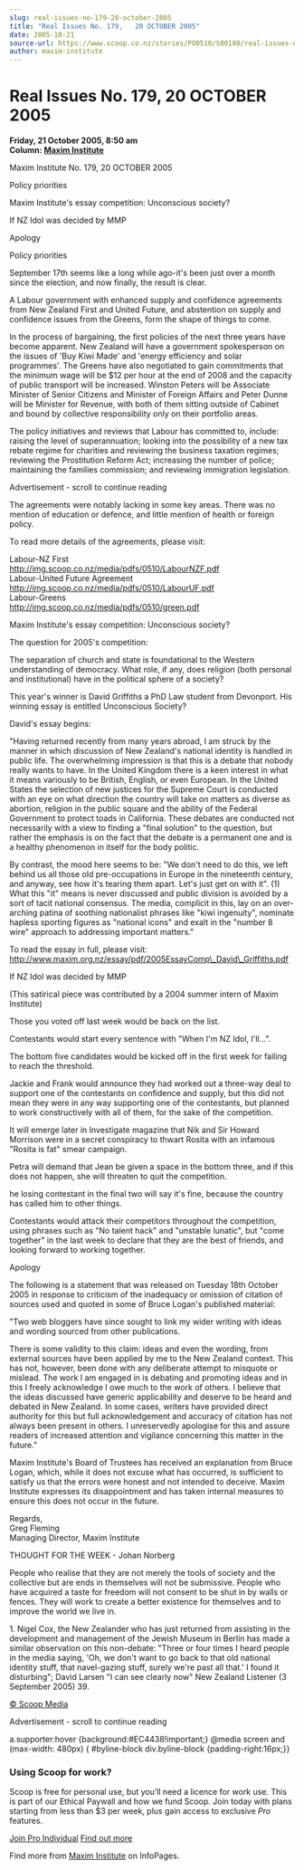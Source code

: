 ```yaml
---
slug: real-issues-no-179-20-october-2005
title: "Real Issues No. 179,   20 OCTOBER 2005"
date: 2005-10-21
source-url: https://www.scoop.co.nz/stories/PO0510/S00180/real-issues-no-179-20-october-2005.htm
author: maxim-institute
---
```

Real Issues No. 179, 20 OCTOBER 2005
====================================

**Friday, 21 October 2005, 8:50 am**  
**Column: [Maxim Institute](https://info.scoop.co.nz/Maxim_Institute)**

Maxim Institute No. 179, 20 OCTOBER 2005

Policy priorities

Maxim Institute's essay competition: Unconscious society?

If NZ Idol was decided by MMP

Apology

  

Policy priorities

September 17th seems like a long while ago-it's been just over a month since the election, and now finally, the result is clear.

A Labour government with enhanced supply and confidence agreements from New Zealand First and United Future, and abstention on supply and confidence issues from the Greens, form the shape of things to come.

In the process of bargaining, the first policies of the next three years have become apparent. New Zealand will have a government spokesperson on the issues of 'Buy Kiwi Made' and 'energy efficiency and solar programmes'. The Greens have also negotiated to gain commitments that the minimum wage will be $12 per hour at the end of 2008 and the capacity of public transport will be increased. Winston Peters will be Associate Minister of Senior Citizens and Minister of Foreign Affairs and Peter Dunne will be Minister for Revenue, with both of them sitting outside of Cabinet and bound by collective responsibility only on their portfolio areas.

The policy initiatives and reviews that Labour has committed to, include: raising the level of superannuation; looking into the possibility of a new tax rebate regime for charities and reviewing the business taxation regimes; reviewing the Prostitution Reform Act; increasing the number of police; maintaining the families commission; and reviewing immigration legislation.

Advertisement - scroll to continue reading





The agreements were notably lacking in some key areas. There was no mention of education or defence, and little mention of health or foreign policy.

To read more details of the agreements, please visit:

Labour-NZ First  
http://img.scoop.co.nz/media/pdfs/0510/LabourNZF.pdf  
Labour-United Future Agreement  
http://img.scoop.co.nz/media/pdfs/0510/LabourUF.pdf  
Labour-Greens  
http://img.scoop.co.nz/media/pdfs/0510/green.pdf

  
Maxim Institute's essay competition: Unconscious society?

The question for 2005's competition:

The separation of church and state is foundational to the Western understanding of democracy. What role, if any, does religion (both personal and institutional) have in the political sphere of a society?

This year's winner is David Griffiths a PhD Law student from Devonport. His winning essay is entitled Unconscious Society?

David's essay begins:

"Having returned recently from many years abroad, I am struck by the manner in which discussion of New Zealand's national identity is handled in public life. The overwhelming impression is that this is a debate that nobody really wants to have. In the United Kingdom there is a keen interest in what it means variously to be British, English, or even European. In the United States the selection of new justices for the Supreme Court is conducted with an eye on what direction the country will take on matters as diverse as abortion, religion in the public square and the ability of the Federal Government to protect toads in California. These debates are conducted not necessarily with a view to finding a "final solution" to the question, but rather the emphasis is on the fact that the debate is a permanent one and is a healthy phenomenon in itself for the body politic.

By contrast, the mood here seems to be: "We don't need to do this, we left behind us all those old pre-occupations in Europe in the nineteenth century, and anyway, see how it's tearing them apart. Let's just get on with it". (1) What this "it" means is never discussed and public division is avoided by a sort of tacit national consensus. The media, complicit in this, lay on an over-arching patina of soothing nationalist phrases like "kiwi ingenuity", nominate hapless sporting figures as "national icons" and exalt in the "number 8 wire" approach to addressing important matters."

To read the essay in full, please visit: http://www.maxim.org.nz/essay/pdf/2005EssayComp\_David\_Griffiths.pdf

  
If NZ Idol was decided by MMP

(This satirical piece was contributed by a 2004 summer intern of Maxim Institute)

Those you voted off last week would be back on the list.

Contestants would start every sentence with "When I'm NZ Idol, I'll...".

The bottom five candidates would be kicked off in the first week for failing to reach the threshold.

Jackie and Frank would announce they had worked out a three-way deal to support one of the contestants on confidence and supply, but this did not mean they were in any way supporting one of the contestants, but planned to work constructively with all of them, for the sake of the competition.

It will emerge later in Investigate magazine that Nik and Sir Howard Morrison were in a secret conspiracy to thwart Rosita with an infamous "Rosita is fat" smear campaign.

Petra will demand that Jean be given a space in the bottom three, and if this does not happen, she will threaten to quit the competition.

he losing contestant in the final two will say it's fine, because the country has called him to other things.

Contestants would attack their competitors throughout the competition, using phrases such as "No talent hack" and "unstable lunatic", but "come together" in the last week to declare that they are the best of friends, and looking forward to working together.

  
Apology

The following is a statement that was released on Tuesday 18th October 2005 in response to criticism of the inadequacy or omission of citation of sources used and quoted in some of Bruce Logan's published material:

"Two web bloggers have since sought to link my wider writing with ideas and wording sourced from other publications.

There is some validity to this claim: ideas and even the wording, from external sources have been applied by me to the New Zealand context. This has not, however, been done with any deliberate attempt to misquote or mislead. The work I am engaged in is debating and promoting ideas and in this I freely acknowledge I owe much to the work of others. I believe that the ideas discussed have generic applicability and deserve to be heard and debated in New Zealand. In some cases, writers have provided direct authority for this but full acknowledgement and accuracy of citation has not always been present in others. I unreservedly apologise for this and assure readers of increased attention and vigilance concerning this matter in the future."

Maxim Institute's Board of Trustees has received an explanation from Bruce Logan, which, while it does not excuse what has occurred, is sufficient to satisfy us that the errors were honest and not intended to deceive. Maxim Institute expresses its disappointment and has taken internal measures to ensure this does not occur in the future.

Regards,  
Greg Fleming  
Managing Director, Maxim Institute

THOUGHT FOR THE WEEK - Johan Norberg

People who realise that they are not merely the tools of society and the collective but are ends in themselves will not be submissive. People who have acquired a taste for freedom will not consent to be shut in by walls or fences. They will work to create a better existence for themselves and to improve the world we live in.

1\. Nigel Cox, the New Zealander who has just returned from assisting in the development and management of the Jewish Museum in Berlin has made a similar observation on this non-debate: "Three or four times I heard people in the media saying, 'Oh, we don't want to go back to that old national identity stuff, that navel-gazing stuff, surely we're past all that.' I found it disturbing"; David Larsen "I can see clearly now" New Zealand Listener (3 September 2005) 39.

[© Scoop Media](http://www.scoop.co.nz/about/terms.html)  

Advertisement - scroll to continue reading



a.supporter:hover {background:#EC4438!important;} @media screen and (max-width: 480px) { #byline-block div.byline-block {padding-right:16px;}}

### Using Scoop for work?

Scoop is free for personal use, but you’ll need a licence for work use. This is part of our Ethical Paywall and how we fund Scoop. Join today with plans starting from less than $3 per week, plus gain access to exclusive _Pro_ features.  
  
[Join Pro Individual](https://pro.scoop.co.nz/Individual/?from=ProIn24) [Find out more](https://pro.scoop.co.nz/using-scoop-for-work/?from=ProIn24)

Find more from [Maxim Institute](https://info.scoop.co.nz/Maxim_Institute) on InfoPages.